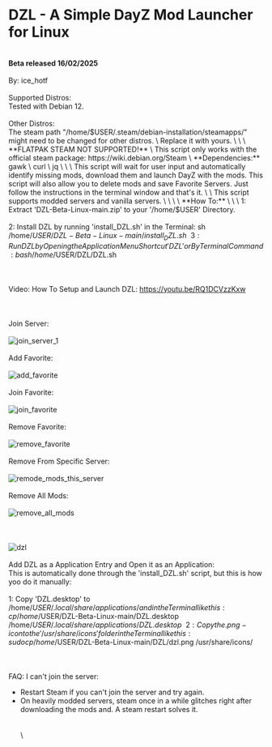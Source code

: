 # DZL - A Simple DayZ Mod Launcher for Linux
\
 **Beta released 16/02/2025**
\
\
By: ice_hotf
\
\
Supported Distros:
\
Tested with Debian 12. 
\
\
Other Distros:
\
The steam path "/home/$USER/.steam/debian-installation/steamapps/" might need to be changed for other distros. 
\
Replace it with yours.
\
\
\
**FLATPAK STEAM NOT SUPPORTED!**
\
This script only works with the official steam package: https://wiki.debian.org/Steam
\
**Dependencies:**
gawk
\
curl
\
jq
\
\
\
This script will wait for user input and automatically identify missing mods, download them and launch DayZ with the mods. 
This script will also allow you to delete mods and save Favorite Servers.
Just follow the instructions in the terminal window and that's it.
\
\
This script supports modded servers and vanilla servers.
\
\
\
\
**How To:**
\
\
\
1: Extract 'DZL-Beta-Linux-main.zip' to your '/home/$USER' Directory.
\
\
2: Install DZL by running 'install_DZL.sh' in the Terminal:
sh /home/$USER/DZL-Beta-Linux-main/install_DZL.sh
\
\
3: Run DZL by Opening the Application Menu Shortcut 'DZL' or By Terminal Command: bash /home/$USER/DZL/DZL.sh
\
\
\
\
Video: How To Setup and Launch DZL:
https://youtu.be/RQ1DCVzzKxw
\
\
\
\
Join Server:
\
\
![join_server_1](https://github.com/user-attachments/assets/6ec5261a-aed7-4f57-ad87-721ffee2bd58)
\
\
Add Favorite:
\
\
![add_favorite](https://github.com/user-attachments/assets/bda435ef-ce73-4eac-9d0e-c721d347d628)
\
\
Join Favorite:
\
\
![join_favorite](https://github.com/user-attachments/assets/419abb14-c5ad-4e40-92d9-0454825296f9)
\
\
Remove Favorite:
\
\
![remove_favorite](https://github.com/user-attachments/assets/30ff3c24-fd89-4919-a65e-d58349de3783)
\
\
Remove From Specific Server:
\
\
![remode_mods_this_server](https://github.com/user-attachments/assets/46a232fd-ed2b-4123-9df6-413d5135fd88)
\
\
Remove All Mods:
\
\
![remove_all_mods](https://github.com/user-attachments/assets/54d2fa7f-20fa-495e-9d99-3ac86cbec6f2)
\
\
\
\
![dzl](https://github.com/user-attachments/assets/24a04856-76ee-494d-a0a3-9f7116fb1f3e)
\
\
Add DZL as a Application Entry and Open it as an Application: 
\
This is automatically done through the 'install_DZL.sh' script, but this is how yoo do it manually:
\
\
1: Copy 'DZL.desktop' to /home/$USER/.local/share/applications/ and in the Terminal like this:
cp /home/$USER/DZL-Beta-Linux-main/DZL.desktop /home/$USER/.local/share/applications/DZL.desktop
\
\
2: Copy the .png-icon to the '/usr/share/icons' folder in the Terminal like this:
sudo cp /home/$USER/DZL-Beta-Linux-main/DZL/dzl.png /usr/share/icons/
\
\
\
\
FAQ:
I can't join the server:
- Restart Steam if you can't join the server and try again. 
- On heavily modded servers, steam once in a while glitches right after downloading the mods and. A steam restart solves it.
\
\
\
\
